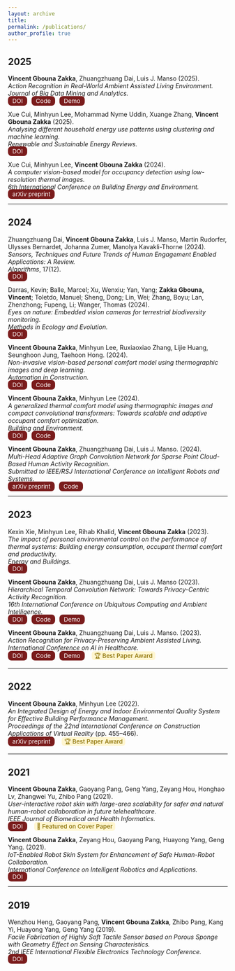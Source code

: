 ```yaml
---
layout: archive
title: 
permalink: /publications/
author_profile: true
---
```


<style>
.link-button {
  background-color: #7a1c1c;
  color: white;
  padding: 3px 10px;
  border-radius: 8px;
  text-decoration: none;
  font-size: 0.85rem;
  margin-right: 6px;
  transition: background-color 0.3s ease;
}
.link-button:hover {
  background-color: #a83232;
}
.badge {
  background-color: #fff6d1;
  color: #8b7000;
  padding: 2px 6px;
  border-radius: 6px;
  font-size: 0.85rem;
  margin-left: 6px;
  font-weight: 500;
}
</style>

## 2025

**Vincent Gbouna Zakka**, Zhuangzhuang Dai, Luis J. Manso (2025).  
*Action Recognition in Real-World Ambient Assisted Living Environment.*  
*Journal of Big Data Mining and Analytics.*  
<a class="link-button" href="https://doi.org/10.26599/BDMA.2025.9020003" target="_blank">DOI</a>
<a class="link-button" href="https://github.com/Gbouna/RE-TCN" target="_blank">Code</a>
<a class="link-button" href="https://www.youtube.com/watch?v=pQJrz4SVdi4&t=2s" target="_blank">Demo</a>

Xue Cui, Minhyun Lee, Mohammad Nyme Uddin, Xuange Zhang, **Vincent Gbouna Zakka** (2025).  
*Analysing different household energy use patterns using clustering and machine learning.*  
*Renewable and Sustainable Energy Reviews.*  
<a class="link-button" href="https://doi.org/10.1016/j.rser.2025.115335" target="_blank">DOI</a>

Xue Cui, Minhyun Lee, **Vincent Gbouna Zakka** (2024).  
*A computer vision-based model for occupancy detection using low-resolution thermal images.*  
*6th International Conference on Building Energy and Environment.*  
<a class="link-button" href="https://arxiv.org/abs/2505.08336" target="_blank">arXiv preprint</a>

---

## 2024

Zhuangzhuang Dai, **Vincent Gbouna Zakka**, Luis J. Manso, Martin Rudorfer, Ulysses Bernardet, Johanna Zumer, Manolya Kavakli-Thorne (2024).  
*Sensors, Techniques and Future Trends of Human Engagement Enabled Applications: A Review.*  
*Algorithms*, 17(12).  
<a class="link-button" href="https://doi.org/10.3390/a17120560" target="_blank">DOI</a>

Darras, Kevin; Balle, Marcel; Xu, Wenxiu; Yan, Yang; **Zakka Gbouna, Vincent**; Toletdo, Manuel; Sheng, Dong; Lin, Wei; Zhang, Boyu; Lan, Zhenzhong; Fupeng, Li; Wanger, Thomas (2024).  
*Eyes on nature: Embedded vision cameras for terrestrial biodiversity monitoring.*  
*Methods in Ecology and Evolution.*  
<a class="link-button" href="https://doi.org/10.1111/2041-210X.14436" target="_blank">DOI</a>

**Vincent Gbouna Zakka**, Minhyun Lee, Ruxiaoxiao Zhang, Lijie Huang, Seunghoon Jung, Taehoon Hong. (2024).  
*Non-invasive vision-based personal comfort model using thermographic images and deep learning.*  
*Automation in Construction.*  
<a class="link-button" href="https://doi.org/10.1016/j.autcon.2024.105811" target="_blank">DOI</a>
<a class="link-button" href="https://github.com/Gbouna/Non-invasive-vision-based-personal-comfort-model" target="_blank">Code</a>

**Vincent Gbouna Zakka**, Minhyun Lee (2024).  
*A generalized thermal comfort model using thermographic images and compact convolutional transformers: Towards scalable and adaptive occupant comfort optimization.*  
*Building and Environment.*  
<a class="link-button" href="https://doi.org/10.1016/j.buildenv.2024.112118" target="_blank">DOI</a>
<a class="link-button" href="https://github.com/Gbouna/Generalized-Thermal-Comfort-Model" target="_blank">Code</a>

**Vincent Gbouna Zakka**, Zhuangzhuang Dai, Luis J. Manso. (2024).  
*Multi-Head Adaptive Graph Convolution Network for Sparse Point Cloud-Based Human Activity Recognition.*  
*Submitted to IEEE/RSJ International Conference on Intelligent Robots and Systems.*  
<a class="link-button" href="https://arxiv.org/abs/2504.02778" target="_blank">arXiv preprint</a>
<a class="link-button" href="https://github.com/Gbouna/MAK-GCN" target="_blank">Code</a>

---

## 2023

Kexin Xie, Minhyun Lee, Rihab Khalid, **Vincent Gbouna Zakka** (2023).  
*The impact of personal environmental control on the performance of thermal systems: Building energy consumption, occupant thermal comfort and productivity.*  
*Energy and Buildings.*  
<a class="link-button" href="https://doi.org/10.1016/j.enbuild.2023.113552" target="_blank">DOI</a>

**Vincent Gbouna Zakka**, Zhuangzhuang Dai, Luis J. Manso (2023).  
*Hierarchical Temporal Convolution Network: Towards Privacy-Centric Activity Recognition.*  
*16th International Conference on Ubiquitous Computing and Ambient Intelligence.*  
<a class="link-button" href="https://doi.org/10.1007/978-3-031-77571-0_33" target="_blank">DOI</a>
<a class="link-button" href="https://github.com/Gbouna/HT-ConvNet" target="_blank">Code</a>
<a class="link-button" href="https://www.youtube.com/watch?v=7vdGAu3zcCA" target="_blank">Demo</a>

**Vincent Gbouna Zakka**, Zhuangzhuang Dai, Luis J. Manso. (2023).  
*Action Recognition for Privacy-Preserving Ambient Assisted Living.*  
*International Conference on AI in Healthcare.*  
<a class="link-button" href="https://doi.org/10.1007/978-3-031-67285-9_15" target="_blank">DOI</a>
<a class="link-button" href="https://github.com/Gbouna/Action-Recognition-for-Privacy-Preserving-Ambient-Assisted-Living" target="_blank">Code</a>
<a class="link-button" href="https://www.youtube.com/watch?v=FExfkhTpHJA" target="_blank">Demo</a>
<span class="badge">🏆 Best Paper Award</span>

---

## 2022

**Vincent Gbouna Zakka**, Minhyun Lee (2022).  
*An Integrated Design of Energy and Indoor Environmental Quality System for Effective Building Performance Management.*  
*Proceedings of the 22nd International Conference on Construction Applications of Virtual Reality* (pp. 455–466).  
<a class="link-button" href="https://arxiv.org/abs/2503.23323" target="_blank">arXiv preprint</a>
<span class="badge">🏆 Best Paper Award</span>

---

## 2021

**Vincent Gbouna Zakka**, Gaoyang Pang, Geng Yang, Zeyang Hou, Honghao Lv, Zhangwei Yu, Zhibo Pang (2021).  
*User-interactive robot skin with large-area scalability for safer and natural human-robot collaboration in future telehealthcare.*  
*IEEE Journal of Biomedical and Health Informatics.*  
<a class="link-button" href="https://doi.org/10.1109/JBHI.2021.3082563" target="_blank">DOI</a>
<span class="badge">🌟 Featured on Cover Paper</span>

**Vincent Gbouna Zakka**, Zeyang Hou, Gaoyang Pang, Huayong Yang, Geng Yang. (2021).  
*IoT-Enabled Robot Skin System for Enhancement of Safe Human-Robot Collaboration.*  
*International Conference on Intelligent Robotics and Applications.*  
<a class="link-button" href="https://doi.org/10.1007/978-3-030-89098-8_43" target="_blank">DOI</a>

---

## 2019

Wenzhou Heng, Gaoyang Pang, **Vincent Gbouna Zakka**, Zhibo Pang, Kang Yi, Huayong Yang, Geng Yang (2019).  
*Facile Fabrication of Highly Soft Tactile Sensor based on Porous Sponge with Geometry Effect on Sensing Characteristics.*  
*2nd IEEE International Flexible Electronics Technology Conference.*  
<a class="link-button" href="https://doi.org/10.1109/IFETC46817.2019.9073774" target="_blank">DOI</a>
